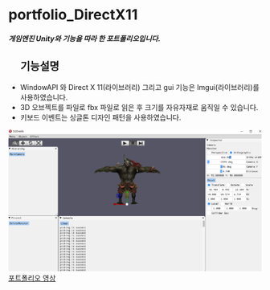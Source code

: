 # portfolio_DirectX11
<h5>게임엔진 Unity와 기능을 따라 한 포트폴리오입니다.</h5>
<ul>
<h2>기능설명</h2>
<li>WindowAPI 와 Direct X 11(라이브러리) 그리고 gui 기능은 Imgui(라이브러리)를 사용하였습니다.</li>
<li>3D 오브젝트를 파일로 fbx 파일로 읽은 후 크기를 자유자재로 움직일 수 있습니다.</li>
<li>키보드 이벤트는 싱글톤 디자인 패턴을 사용하였습니다. </li>
</ul>
<img src="directx11.PNG" alt="DirectX11Photo"> <br>
<a href="https://www.youtube.com/watch?v=ZVq0V6tJQ4I">포트폴리오 영상</a><br>
